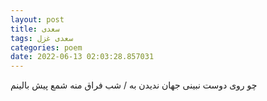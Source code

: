```yaml
---
layout: post
title: سعدی
tags: سعدی غزل
categories: poem
date: 2022-06-13 02:03:28.857031
---
```


چو روی دوست نبینی جهان ندیدن به / شب فراق منه شمع پیش بالینم